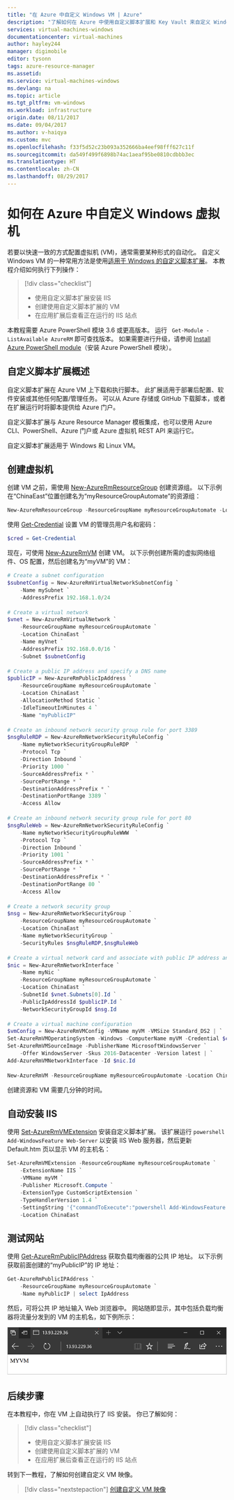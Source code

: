 ```yaml
---
title: "在 Azure 中自定义 Windows VM | Azure"
description: "了解如何在 Azure 中使用自定义脚本扩展和 Key Vault 来自定义 Windows VM"
services: virtual-machines-windows
documentationcenter: virtual-machines
author: hayley244
manager: digimobile
editor: tysonn
tags: azure-resource-manager
ms.assetid: 
ms.service: virtual-machines-windows
ms.devlang: na
ms.topic: article
ms.tgt_pltfrm: vm-windows
ms.workload: infrastructure
origin.date: 08/11/2017
ms.date: 09/04/2017
ms.author: v-haiqya
ms.custom: mvc
ms.openlocfilehash: f33f5d52c23b093a352666ba4eef98fff627c11f
ms.sourcegitcommit: da549f499f6898b74ac1aeaf95be0810cdbbb3ec
ms.translationtype: HT
ms.contentlocale: zh-CN
ms.lasthandoff: 08/29/2017
---
```

# <a name="how-to-customize-a-windows-virtual-machine-in-azure"></a>如何在 Azure 中自定义 Windows 虚拟机
若要以快速一致的方式配置虚拟机 (VM)，通常需要某种形式的自动化。 自定义 Windows VM 的一种常用方法是使用[适用于 Windows 的自定义脚本扩展](extensions-customscript.md)。 本教程介绍如何执行下列操作：

> [!div class="checklist"]
> * 使用自定义脚本扩展安装 IIS
> * 创建使用自定义脚本扩展的 VM
> * 在应用扩展后查看正在运行的 IIS 站点

本教程需要 Azure PowerShell 模块 3.6 或更高版本。 运行 ` Get-Module -ListAvailable AzureRM` 即可查找版本。 如果需要进行升级，请参阅 [Install Azure PowerShell module](https://docs.microsoft.com/powershell/azure/install-azurerm-ps)（安装 Azure PowerShell 模块）。

## <a name="custom-script-extension-overview"></a>自定义脚本扩展概述
自定义脚本扩展在 Azure VM 上下载和执行脚本。 此扩展适用于部署后配置、软件安装或其他任何配置/管理任务。 可以从 Azure 存储或 GitHub 下载脚本，或者在扩展运行时将脚本提供给 Azure 门户。

自定义脚本扩展与 Azure Resource Manager 模板集成，也可以使用 Azure CLI、PowerShell、Azure 门户或 Azure 虚拟机 REST API 来运行它。

自定义脚本扩展适用于 Windows 和 Linux VM。

## <a name="create-virtual-machine"></a>创建虚拟机
创建 VM 之前，需使用 [New-AzureRmResourceGroup](https://docs.microsoft.com/powershell/module/azurerm.resources/new-azurermresourcegroup) 创建资源组。 以下示例在“ChinaEast”位置创建名为“myResourceGroupAutomate”的资源组：

```powershell
New-AzureRmResourceGroup -ResourceGroupName myResourceGroupAutomate -Location ChinaEast
```

使用 [Get-Credential](https://msdn.microsoft.com/powershell/reference/5.1/microsoft.powershell.security/Get-Credential) 设置 VM 的管理员用户名和密码：

```powershell
$cred = Get-Credential
```

现在，可使用 [New-AzureRmVM](https://docs.microsoft.com/powershell/module/azurerm.compute/new-azurermvm) 创建 VM。 以下示例创建所需的虚拟网络组件、OS 配置，然后创建名为“myVM”的 VM：

```powershell
# Create a subnet configuration
$subnetConfig = New-AzureRmVirtualNetworkSubnetConfig `
    -Name mySubnet `
    -AddressPrefix 192.168.1.0/24

# Create a virtual network
$vnet = New-AzureRmVirtualNetwork `
    -ResourceGroupName myResourceGroupAutomate `
    -Location ChinaEast `
    -Name myVnet `
    -AddressPrefix 192.168.0.0/16 `
    -Subnet $subnetConfig

# Create a public IP address and specify a DNS name
$publicIP = New-AzureRmPublicIpAddress `
    -ResourceGroupName myResourceGroupAutomate `
    -Location ChinaEast `
    -AllocationMethod Static `
    -IdleTimeoutInMinutes 4 `
    -Name "myPublicIP"

# Create an inbound network security group rule for port 3389
$nsgRuleRDP = New-AzureRmNetworkSecurityRuleConfig `
    -Name myNetworkSecurityGroupRuleRDP  `
    -Protocol Tcp `
    -Direction Inbound `
    -Priority 1000 `
    -SourceAddressPrefix * `
    -SourcePortRange * `
    -DestinationAddressPrefix * `
    -DestinationPortRange 3389 `
    -Access Allow

# Create an inbound network security group rule for port 80
$nsgRuleWeb = New-AzureRmNetworkSecurityRuleConfig `
    -Name myNetworkSecurityGroupRuleWWW  `
    -Protocol Tcp `
    -Direction Inbound `
    -Priority 1001 `
    -SourceAddressPrefix * `
    -SourcePortRange * `
    -DestinationAddressPrefix * `
    -DestinationPortRange 80 `
    -Access Allow

# Create a network security group
$nsg = New-AzureRmNetworkSecurityGroup `
    -ResourceGroupName myResourceGroupAutomate `
    -Location ChinaEast `
    -Name myNetworkSecurityGroup `
    -SecurityRules $nsgRuleRDP,$nsgRuleWeb

# Create a virtual network card and associate with public IP address and NSG
$nic = New-AzureRmNetworkInterface `
    -Name myNic `
    -ResourceGroupName myResourceGroupAutomate `
    -Location ChinaEast `
    -SubnetId $vnet.Subnets[0].Id `
    -PublicIpAddressId $publicIP.Id `
    -NetworkSecurityGroupId $nsg.Id

# Create a virtual machine configuration
$vmConfig = New-AzureRmVMConfig -VMName myVM -VMSize Standard_DS2 | `
Set-AzureRmVMOperatingSystem -Windows -ComputerName myVM -Credential $cred | `
Set-AzureRmVMSourceImage -PublisherName MicrosoftWindowsServer `
    -Offer WindowsServer -Skus 2016-Datacenter -Version latest | `
Add-AzureRmVMNetworkInterface -Id $nic.Id

New-AzureRmVM -ResourceGroupName myResourceGroupAutomate -Location ChinaEast -VM $vmConfig
```

创建资源和 VM 需要几分钟的时间。

## <a name="automate-iis-install"></a>自动安装 IIS
使用 [Set-AzureRmVMExtension](https://docs.microsoft.com/powershell/module/azurerm.compute/set-azurermvmextension) 安装自定义脚本扩展。 该扩展运行 `powershell Add-WindowsFeature Web-Server` 以安装 IIS Web 服务器，然后更新 Default.htm 页以显示 VM 的主机名：

```powershell
Set-AzureRmVMExtension -ResourceGroupName myResourceGroupAutomate `
    -ExtensionName IIS `
    -VMName myVM `
    -Publisher Microsoft.Compute `
    -ExtensionType CustomScriptExtension `
    -TypeHandlerVersion 1.4 `
    -SettingString '{"commandToExecute":"powershell Add-WindowsFeature Web-Server; powershell Add-Content -Path \"C:\\inetpub\\wwwroot\\Default.htm\" -Value $($env:computername)"}' `
    -Location ChinaEast
```

## <a name="test-web-site"></a>测试网站
使用 [Get-AzureRmPublicIPAddress](https://docs.microsoft.com/powershell/module/azurerm.network/get-azurermpublicipaddress) 获取负载均衡器的公共 IP 地址。 以下示例获取前面创建的“myPublicIP”的 IP 地址：

```powershell
Get-AzureRmPublicIPAddress `
    -ResourceGroupName myResourceGroupAutomate `
    -Name myPublicIP | select IpAddress
```

然后，可将公共 IP 地址输入 Web 浏览器中。 网站随即显示，其中包括负载均衡器将流量分发到的 VM 的主机名，如下例所示：

![运行 IIS 网站](./media/tutorial-automate-vm-deployment/running-iis-website.png)

## <a name="next-steps"></a>后续步骤

在本教程中，你在 VM 上自动执行了 IIS 安装。 你已了解如何：

> [!div class="checklist"]
> * 使用自定义脚本扩展安装 IIS
> * 创建使用自定义脚本扩展的 VM
> * 在应用扩展后查看正在运行的 IIS 站点

转到下一教程，了解如何创建自定义 VM 映像。

> [!div class="nextstepaction"]
> [创建自定义 VM 映像](./tutorial-custom-images.md)
